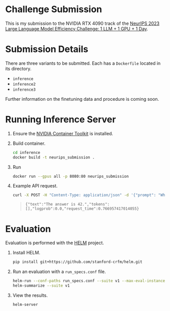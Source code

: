 # Challenge Submission
This is my submission to the NVIDIA RTX 4090 track of the [NeurIPS 2023 Large Language Model Efficiency Challenge: 1 LLM + 1 GPU + 1 Day](https://llm-efficiency-challenge.github.io/).

# Submission Details
There are three variants to be submitted. Each has a `Dockerfile` located in its directory.

* `inference`
* `inference2`
* `inference3`

Further information on the finetuning data and procedure is coming soon.

# Running Inference Server
1. Ensure the [NVIDIA Container Toolkit](https://docs.nvidia.com/datacenter/cloud-native/container-toolkit/latest/install-guide.html) is installed.

2. Build container.
    ```bash
    cd inference
    docker build -t neurips_submission .
    ```

3. Run
    ```bash
    docker run --gpus all -p 8080:80 neurips_submission
    ```

4. Example API request.
    ```bash
    curl -X POST -H "Content-Type: application/json" -d '{"prompt": "What is the meaning of life, the universe, and everything?","echo_prompt":0}' http://localhost:8080/proces
    ```
    > `{"text":"The answer is 42.","tokens":[],"logprob":0.0,"request_time":0.766957417014055}`

# Evaluation
Evaluation is performed with the [HELM](https://github.com/stanford-crfm/helm) project.
1. Install HELM.
    ```bash
    pip install git+https://github.com/stanford-crfm/helm.git
    ```
2. Run an evaluation with a `run_specs.conf` file.
    ```bash
    helm-run --conf-paths run_specs.conf --suite v1 --max-eval-instances 10
    helm-summarize --suite v1
    ```
3. View the results.
    ```bash
    helm-server
    ```